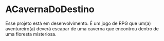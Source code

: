 # ACavernaDoDestino
 Esse projeto está em desenvolvimento. É um jogo de RPG que um(a) aventureiro(a) deverá escapar de uma caverna que encontrou dentro de uma floresta misteriosa.
